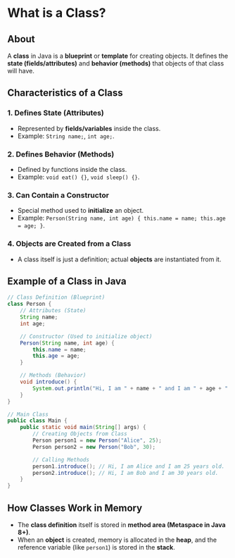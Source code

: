 # What is a Class?

## About

A **class** in Java is a **blueprint** or **template** for creating objects. It defines the **state (fields/attributes)** and **behavior (methods)** that objects of that class will have.

## **Characteristics of a Class**

### **1. Defines State (Attributes)**&#x20;

* Represented by **fields/variables** inside the class.
* Example: `String name;`, `int age;`.

### **2. Defines Behavior (Methods)**&#x20;

* Defined by functions inside the class.
* Example: `void eat() {}`, `void sleep() {}`.

### **3. Can Contain a Constructor**&#x20;

* Special method used to **initialize** an object.
* Example: `Person(String name, int age) { this.name = name; this.age = age; }`.

### **4. Objects are Created from a Class**&#x20;

* A class itself is just a definition; actual **objects** are instantiated from it.

## **Example of a Class in Java**

```java
// Class Definition (Blueprint)
class Person {
    // Attributes (State)
    String name;
    int age;

    // Constructor (Used to initialize object)
    Person(String name, int age) {
        this.name = name;
        this.age = age;
    }

    // Methods (Behavior)
    void introduce() {
        System.out.println("Hi, I am " + name + " and I am " + age + " years old.");
    }
}

// Main Class
public class Main {
    public static void main(String[] args) {
        // Creating Objects from Class
        Person person1 = new Person("Alice", 25);
        Person person2 = new Person("Bob", 30);

        // Calling Methods
        person1.introduce(); // Hi, I am Alice and I am 25 years old.
        person2.introduce(); // Hi, I am Bob and I am 30 years old.
    }
}
```

## **How Classes Work in Memory**

* The **class definition** itself is stored in **method area (Metaspace in Java 8+)**.
* When an **object** is created, memory is allocated in the **heap**, and the reference variable (like `person1`) is stored in the **stack**.
